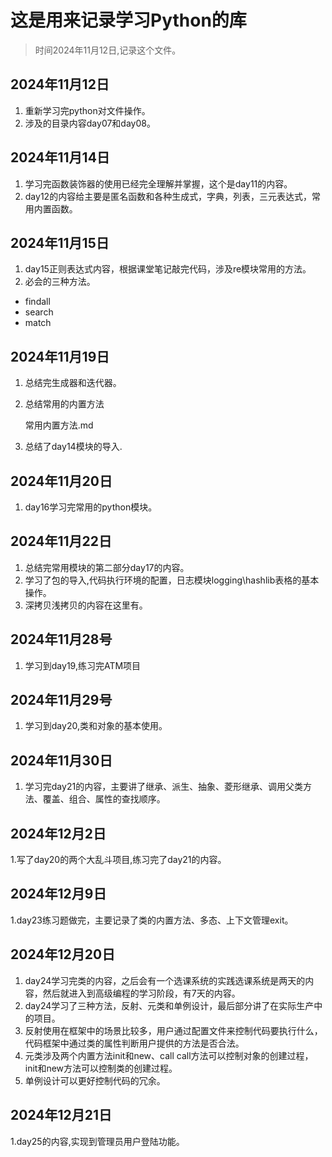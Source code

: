 # 这是用来记录学习Python的库

> 时间2024年11月12日,记录这个文件。

## 2024年11月12日
1. 重新学习完python对文件操作。
2. 涉及的目录内容day07和day08。

## 2024年11月14日
1. 学习完函数装饰器的使用已经完全理解并掌握，这个是day11的内容。
2. day12的内容给主要是匿名函数和各种生成式，字典，列表，三元表达式，常用内置函数。

## 2024年11月15日
1. day15正则表达式内容，根据课堂笔记敲完代码，涉及re模块常用的方法。
2. 必会的三种方法。
- findall
- search
- match

## 2024年11月19日

1. 总结完生成器和迭代器。
2. 总结常用的内置方法

   常用内置方法.md
3. 总结了day14模块的导入.

## 2024年11月20日

1. day16学习完常用的python模块。

## 2024年11月22日

1. 总结完常用模块的第二部分day17的内容。
2. 学习了包的导入,代码执行环境的配置，日志模块logging\hashlib表格的基本操作。
3. 深拷贝浅拷贝的内容在这里有。

## 2024年11月28号

1. 学习到day19,练习完ATM项目

## 2024年11月29号

1. 学习到day20,类和对象的基本使用。

## 2024年11月30日

1. 学习完day21的内容，主要讲了继承、派生、抽象、菱形继承、调用父类方法、覆盖、组合、属性的查找顺序。

## 2024年12月2日

1.写了day20的两个大乱斗项目,练习完了day21的内容。

## 2024年12月9日

1.day23练习题做完，主要记录了类的内置方法、多态、上下文管理exit。

## 2024年12月20日

1. day24学习完类的内容，之后会有一个选课系统的实践选课系统是两天的内容，然后就进入到高级编程的学习阶段，有7天的内容。
2. day24学习了三种方法，反射、元类和单例设计，最后部分讲了在实际生产中的项目。
3. 反射使用在框架中的场景比较多，用户通过配置文件来控制代码要执行什么，代码框架中通过类的属性判断用户提供的方法是否合法。
4. 元类涉及两个内置方法init和new、call call方法可以控制对象的创建过程，init和new方法可以控制类的创建过程。
5. 单例设计可以更好控制代码的冗余。

## 2024年12月21日

1.day25的内容,实现到管理员用户登陆功能。